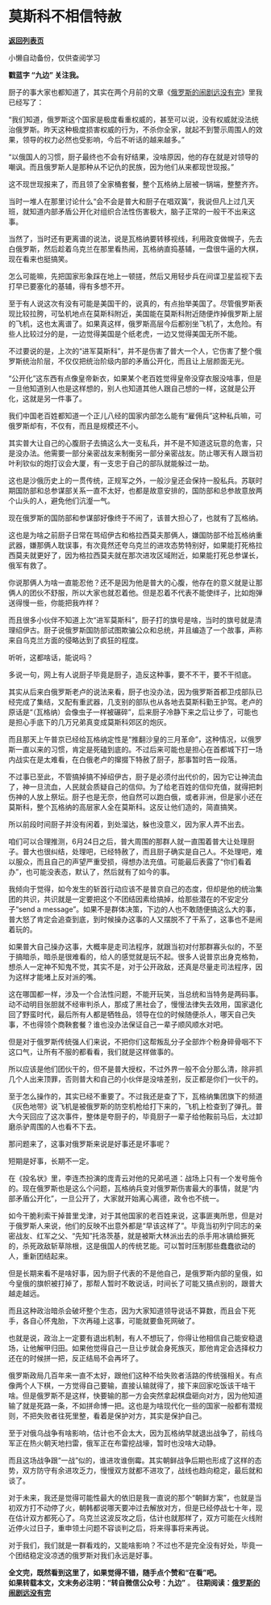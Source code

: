 # 莫斯科不相信特赦

[**返回列表页**](/gzh/九边)

小懒自动备份，仅供查阅学习

******戳蓝字 **“九边”** 关注我。******

厨子的事大家也都知道了，其实在两个月前的文章《[俄罗斯的闹剧远没有完](http://mp.weixin.qq.com/s?__biz=MzUzMjY0NDY4Ng==&mid=2247499453&idx=1&sn=711366739e3917d495d68e9e97b2b766&chksm=fab2a89ccdc5218abd8cdc3441b71808eb77f7fb12e105f8f0bc26ac01be97d178d74ece5da5&scene=21#wechat_redirect)》里我已经写了：

“我们知道，俄罗斯这个国家是极度看重权威的，甚至可以说，没有权威就没法统治俄罗斯。昨天这种极度损害权威的行为，不杀你全家，就起不到警示周围人的效果，领导的权力必然也受影响，今后不听话的越来越多。”

“以俄国人的习惯，厨子最终也不会有好结果，没啥原因，他的存在就是对领导的嘲讽。而且俄罗斯人是那种从不记仇的民族，因为他们从来都现世现报。”

这不现世现报来了，而且领了全家桶套餐，整个瓦格纳上层被一锅端，整整齐齐。

当时一堆人在那里讨论什么“会不会是普大和厨子在唱双簧”，我说但凡上过几天班，就知道内部矛盾公开化对组织合法性伤害极大，脑子正常的一般干不出来这事。

当然了，当时还有更离谱的说法，说是瓦格纳要转移视线，利用政变做幌子，先去白俄罗斯，然后趁着乌克兰在那里看热闹，瓦格纳直捣基辅，一盘很牛逼的大棋，现在看来也挺搞笑。

怎么可能嘛，先把国家形象踩在地上一顿搓，然后又用轻步兵在间谍卫星监视下去打早已要塞化的基辅，得有多想不开。

至于有人说这次有没有可能是美国干的，说真的，有点抬举美国了。尽管俄罗斯表现比较拉胯，可坠机地点在莫斯科附近，美国能在莫斯科附近随便炸掉俄罗斯上层的飞机，这也太离谱了。如果真这样，俄罗斯高层今后都别坐飞机了，太危险。有些人比较过分的是，一边觉得美国是个纸老虎，一边又觉得美国无所不能。

不过要说的是，上次的“进军莫斯科”，并不是伤害了普大一个人，它伤害了整个俄罗斯统治阶层，不仅仅把统治阶级内部的矛盾公开化，而且让上层颜面无光。

“公开化”这东西有点像皇帝新衣，如果某个老百姓觉得皇帝没穿衣服没啥事，但是一旦他知道别人也是这样想的，别人也知道其他人跟自己想的一样，这就是公开化，这就是另一件事了。

我们中国老百姓都知道一个正儿八经的国家内部怎么能有“雇佣兵”这种私兵嘛，可俄罗斯却有，不仅有，而且是规模还不小。

其实普大让自己的心腹厨子去搞这么大一支私兵，并不是不知道这玩意的危害，只是没办法。他需要一部分亲密战友来制衡另一部分亲密战友。防止哪天有人跟当初叶利钦似的炮打议会大厦，有一支忠于自己的部队就能躲过一劫。

这也是沙俄历史上的一贯传统，正规军之外，一般沙皇还会保持一股私兵。苏联时期国防部和总参谋部关系一直不太好，也都是故意安排的，国防部和总参故意放两个山头的人，避免他们沆瀣一气。

现在俄罗斯的国防部和参谋部好像终于不闹了，该普大担心了，也就有了瓦格纳。

这也是为啥之前厨子日常在骂绍伊古和格拉西莫夫那俩人，嫌国防部不给瓦格纳重武器，嫌那俩人耽误事，有次竟然还夸乌克兰的进攻态势特别好，如果能打死格拉西莫夫就更好了，因为格拉西莫夫就在那次进攻区域附近，如果能打死总参谋长，俄军有救了。

你说那俩人为啥一直能忍他？还不是因为他是普大的心腹，他存在的意义就是让那俩人的团伙不舒服，所以大家也就忍着他。但是忍着不代表不能使绊子，比如炮弹送得慢一些，你能把我咋样？

而且很多小伙伴不知道上次“进军莫斯科”，厨子打的旗号是啥，当时的旗号就是清理绍伊古。厨子说俄罗斯国防部试图欺骗公众和总统，并且编造了一个故事，声称来自乌克兰方面的侵略达到了疯狂的程度。

听听，这都啥话，能说吗？

多说一句，网上有人说厨子毕竟是厨子，造反这种事，要不不干，要不干彻底。

其实从后来白俄罗斯老卢的说法来看，厨子也没办法，因为俄罗斯首都卫戍部队已经完成了集结，又配有重武器，几支别的部队也从各地去莫斯科勤王护驾。老卢的原话是“（瓦格纳）会像虫子一样被碾碎”，后来厨子冷静下来之后让步了，可能也是担心手底下的几万兄弟真变成莫斯科郊区的炮灰。

而且那天上午普京已经给瓦格纳定性是“推翻沙皇的三月革命”，这种情况，以俄罗斯一直以来的习惯，肯定是死磕到底的。不过后来可能也是担心在首都城下打一场内战实在是太难看，在白俄老卢的撺掇下特赦了厨子，那事暂时告一段落。

不过事已至此，不管搞掉搞不掉绍伊古，厨子是必须付出代价的，因为它让神流血了，神一旦流血，人民就会质疑自己的信仰。为了给老百姓的信仰充值，就得把刺伤神的人放上祭坛。厨子也是无奈，他自然可以跑白俄，或者非洲，但是家小还在莫斯科，整个瓦格纳的高层家人全在莫斯科。这反让他们造的，简直搞笑。

所以前段时间厨子并没有闲着，到处溜达，躲也没意义，因为家人弄不出去。

咱们可以合理推测，6月24日之后，普大周围的那群人就一直围着普大让处理厨子。普大也很纠结，处理吧，已经特赦了，而且厨子确实是自己人。不处理吧，难以服众，而且自己的声望严重受损，得想办法充值。可能最后表露了“你们看着办”，也可能没表态，默认了，然后就有了如今的事。

我倾向于觉得，如今发生的斩首行动应该不是普京自己的态度，但却是他的统治集团的共识，共识就是一定要把这个不团结因素给搞掉，给那些潜在的不安定分子“send a
message”。如果不是群体决策，下边的人也不敢随便搞这么大的事，普大怒了肯定会追查到底，到时候操办这事的人又摆脱不了干系了，这事也不是闹着玩的。

如果普大自己操办这事，大概率是走司法程序，就跟当初对付那群寡头似的，不至于搞暗杀，暗杀是很难看的，给人的感觉就是玩不起。很多人说普京出身克格勃，想杀人一定神不知鬼不觉，其实不是，对于公开政敌，还真是尽量走司法程序，因为这样才能堵上反对派的嘴。

这在哪国都一样，涉及一个合法性问题，不能开玩笑，当总统和当特务是两码事。动不动明目张胆就不经审判杀人，那成了黑社会了，慢慢法律失去效用，国家退化回了野蛮时代，最后所有人都是牺牲品，领导在位的时候随便杀人，哪天自己失事，不也得领个商鞅套餐？谁也没办法保证自己一辈子顺风顺水对吧。

但是对于俄罗斯传统强人们来说，不把你们这帮叛乱分子全部炸个粉身碎骨咽不下这口气，让所有不服的都看看，我们就是这样做事的。

所以应该是他们团伙干的，但不是普大授权，不过外界一般不会分那么清，除非抓几个人出来顶罪，否则普大和自己的小伙伴是没啥差别，反正都是你们一伙干的。

至于怎么操作的，其实已经不重要了。不过我还是查了下，瓦格纳集团旗下的频道《灰色地带》说飞机是被俄罗斯的防空机枪给打下来的，飞机上检查到了弹孔。普大今天回应了这次事件，整体是夸厨子的，毕竟厨子一辈子给他鞍前马后，太过卸磨杀驴周围的人也看不下去。

那问题来了，这事对俄罗斯来说是好事还是坏事呢？

短期是好事，长期不一定。

在《投名状》里，李连杰扮演的庞青云对他的兄弟吼道：战场上只有一个发号施令的。现在俄罗斯也是这么个问题，瓦格纳兵变对俄罗斯伤害最大的事情，就是“内部矛盾公开化”，一旦公开了，大家就开始离心离德，政令也不统一。

如今干脆利索干掉普里戈津，对于其他国家的老百姓来说，这事匪夷所思，但是对于俄罗斯人来说，他们的反映不出意外都是“早该这样了”。毕竟当初列宁同志的亲密战友、红军之父、“先知”托洛茨基，就是被斯大林派出去的杀手用冰镐给撅死的，杀死政敌斩草除根，这是俄国人的传统艺能。可以暂时压制那些蠢蠢欲动的人，重新团结起来。

但是长期来看不是啥好事，因为厨子代表的不是他自己，是俄罗斯内部的皇俄，如今皇俄的旗帜被打掉了，那帮人暂时不敢说话，时间长了可能又搞点别的，跟普大越走越远。

而且这种政治暗杀会破坏整个生态，因为大家知道领导说话不算数，而且会下死手，各自心怀鬼胎，下次再碰上这事，可能就要鱼死网破了。

也就是说，政治上一定要有退出机制，有人不想玩了，你得让他相信自己能安稳退场，让他解甲归田。如果他觉得自己一旦让步就会身死族灭，那他肯定会选择权力还在的时候拼一把，反正结局不会再坏了。

俄罗斯政局几百年来一直不太好，跟他们这种不给失败者活路的传统强相关。有点像两个人下棋，一方觉得自己要输，直接认输就得了，接下来回家吃饭该干啥干啥。但是俄罗斯不是这样，快要输的那一方会突然拿起棋盘砸向对方，因为他知道输了就是死路一条，不如拼命博一把。这也是为啥现代化一些的国家一般都有潜规则，不把失败者往死里整，看着是保护对方，其实是保护自己。

至于对俄乌战争有啥影响，估计也不会太大，因为瓦格纳早就退出战争了，前线乌军正在热火朝天地扫雷，俄军正在布雷挖战壕，暂时也没啥大动静。

而且这场战争跟“一战”似的，谁进攻谁倒霉。其实朝鲜战争后期也形成了这样的态势，双方防守有余进攻乏力，慢慢双方就都不进攻了，战线也趋向稳定，最后就和谈了。

对于未来，我还是觉得可能性最大的依旧是我一直说的那个“朝鲜方案”，也就是当初双方打不动停了火，朝韩都说哪天要冲过去解放对方，但是已经停战七十年，现在估计双方都死心了。乌克兰这波反攻之后，估计也就那样了，双方可能在火线附近停火过日子，重申领土问题不容谈判之后，将来得事将来再说。

对于我们，我们就是一群看戏的，又能啥影响？不过也不是完全没有好处，毕竟一个团结稳定没凉透的俄罗斯对我们永远是好事。

 **全文完，既然看到这里了，如果觉得不错，随手点个赞和“在看”吧。**  
 **如果转载本文，文末务必注明：“转自微信公众号：九边”** 。
**往期阅读：[俄罗斯的闹剧远没有完](http://mp.weixin.qq.com/s?__biz=MzUzMjY0NDY4Ng==&mid=2247499453&idx=1&sn=711366739e3917d495d68e9e97b2b766&chksm=fab2a89ccdc5218abd8cdc3441b71808eb77f7fb12e105f8f0bc26ac01be97d178d74ece5da5&scene=21#wechat_redirect)**

